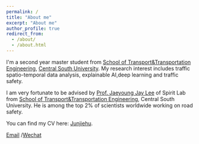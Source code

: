 ```yaml
---
permalink: /
title: "About me"
excerpt: "About me"
author_profile: true
redirect_from: 
  - /about/
  - /about.html
---
```


I'm a second year master student from [School of Transport&Transportation Engineering](https://stte.csu.edu.cn/), [Central South University](https://www.csu.edu.cn/). My research interest includes traffic spatio-temporal data analysis, explainable AI,deep learning and traffic safety.

I am very fortunate to be advised by [Prof. Jaeyoung Jay Lee]([https://www.XXX.com/](https://www.researchgate.net/profile/Jaeyoung-Lee-26)) of Spirit Lab from [School of Transport&Transportation Engineering](https://cs.pku.edu.cn/), Central South University. He is among the top 2% of scientists worldwide working on road safety.

You can find my CV here: [Junjiehu](../assets/JunjieHu_CV.pdf).

[Email](mailto:junjie_hu@csu.edu.cn) /[Wechat](../images/wechat.jpg) 

